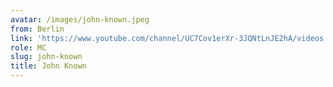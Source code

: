 ```yaml
---
avatar: /images/john-known.jpeg
from: Berlin
link: 'https://www.youtube.com/channel/UC7Cov1erXr-3JQNtLnJE2hA/videos'
role: MC
slug: john-known
title: John Known
---
```


